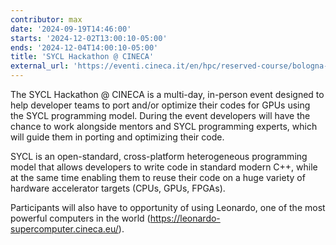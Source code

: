 ```yaml
---
contributor: max
date: '2024-09-19T14:46:00'
starts: '2024-12-02T13:00:10-05:00'
ends: '2024-12-04T14:00:10-05:00'
title: 'SYCL Hackathon @ CINECA'
external_url: 'https://eventi.cineca.it/en/hpc/reserved-course/bologna-20241202'
---
```


The SYCL Hackathon @ CINECA is a multi-day, in-person event designed to help developer teams to port and/or
optimize their codes for GPUs using the SYCL programming model. During the event developers will have the 
chance to work alongside mentors and SYCL programming experts, which will guide them in porting and optimizing their 
code.

SYCL is an open-standard, cross-platform heterogeneous programming model that allows developers
to write code in standard modern C++, while at the same time enabling them to reuse their code 
on a huge variety of hardware accelerator targets (CPUs, GPUs, FPGAs).

Participants will also have to opportunity of using Leonardo, one of the most powerful 
computers in the world (https://leonardo-supercomputer.cineca.eu/).
